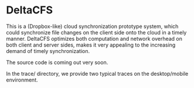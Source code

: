 # DeltaCFS

This is a (Dropbox-like) cloud synchronization prototype system, which could synchronize file changes on the client side onto the cloud in a timely manner. DeltaCFS optimizes both computation and network overhead on both client and server sides, makes it very appealing to the increasing demand of timely synchronization.

The source code is coming out very soon.

In the trace/ directory, we provide two typical traces on the desktop/mobile environment.
